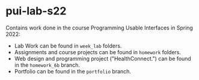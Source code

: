 # pui-lab-s22
Contains work done in the course Programming Usable Interfaces in Spring 2022:
- Lab Work can be found in `week_lab` folders.
- Assignments and course projects can be found in `homework` folders.
- Web design and programming project ("HealthConnect.") can be found in the `homework_6b` branch.
- Portfolio can be found in the `portfolio` branch.
